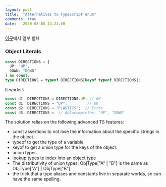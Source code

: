 ```yaml
---
layout: post
title:  "Alternatives to TypeScript enum"
comments: true
date:   2020-08-05 14:23:00
---
```



[이곳](https://medium.com/@maxheiber/alternatives-to-typescript-enums-50e4c16600b1)에서 일부 발췌

### Object Literals

```ts
const DIRECTIONS = {
  UP: "UP",
  DOWN: "DOWN"
} as const;
type DIRECTIONS = typeof DIRECTIONS[keyof typeof DIRECTIONS];
```
It works!:
```ts
const d1: DIRECTIONS = DIRECTIONS.UP; // OK
const d1: DIRECTIONS = "UP";         // OK
const d2: DIRECTIONS = "PLASTICS";  // Error
const d3: DIRECTIONS =  // Autocompletes: "UP", "DOWN"
```

The solution relies on the following advanced TS features:
* const assertions to not lose the information about the specific strings in the object.
* typeof to get the type of a variable
* keyof to get a union type for the keys of the object.
* union types
* lookup types to index into an object type
* The distributivity of union types: ObjType["A" | "B"] is the same as ObjType["A"] | ObjType["B"]
* the trick that a type aliases and constants live in separate worlds, so can have the same spelling.
